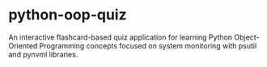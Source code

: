 # python-oop-quiz
An interactive flashcard-based quiz application for learning Python Object-Oriented Programming concepts focused on system monitoring with psutil and pynvml libraries.
